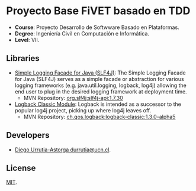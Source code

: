 # Proyecto Base FiVET basado en TDD

- **Course**: Proyecto Desarrollo de Softwware Basado en Plataformas.
- **Degree**: Ingeniería Civil en Computación e Informática.
- **Level**: VII.

## Libraries

- [Simple Logging Facade for Java (SLF4J)](http://www.slf4j.org): The Simple Logging Facade for Java (SLF4J) serves as a simple facade or abstraction for various logging frameworks (e.g. java.util.logging, logback, log4j) allowing the end user to plug in the desired logging framework at deployment time.
  - MVN Repository: [org.slf4j:slf4j-api:1.7.30](https://mvnrepository.com/artifact/org.slf4j/slf4j-api/1.7.30)
- [Logback Classic Module](http://logback.qos.ch/): Logback is intended as a successor to the popular log4j project, picking up where log4j leaves off.
  - MVN Repository: [ch.qos.logback:logback-classic:1.3.0-alpha5](https://mvnrepository.com/artifact/ch.qos.logback/logback-classic/1.3.0-alpha5)

## Developers

- [Diego Urrutia-Astorga <durrutia@ucn.cl>](http://durrutia.cl).

## License

[MIT](https://choosealicense.com/licenses/mit/).
